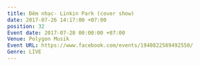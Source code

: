 ```yaml
---
title: Đêm nhạc- Linkin Park (cover show)
date: 2017-07-26 14:17:00 +07:00
position: 32
Event date: 2017-07-28 00:00:00 +07:00
Venue: Polygon Musik
Event URL: https://www.facebook.com/events/1940822589492550/
Genre: LIVE
---
```



